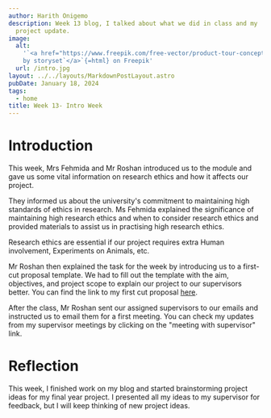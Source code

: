 ```yaml
---
author: Harith Onigemo
description: Week 13 blog, I talked about what we did in class and my
  project update.
image:
  alt:
    '`<a href="https://www.freepik.com/free-vector/product-tour-concept-illustration_7118383.htm#query=Intro&position=22&from_view=search&track=sph&uuid=a8e5ff6e-cc10-40ab-9de9-3e52b6fba6e3">`{=html}Image
    by storyset`</a>`{=html} on Freepik'
  url: /intro.jpg
layout: ../../layouts/MarkdownPostLayout.astro
pubDate: January 18, 2024
tags:
  - home
title: Week 13- Intro Week
---
```


# Introduction

This week, Mrs Fehmida and Mr Roshan introduced us to the module and
gave us some vital information on research ethics and how it affects our
project.

They informed us about the university\'s commitment to maintaining high
standards of ethics in research. Ms Fehmida explained the significance
of maintaining high research ethics and when to consider research ethics
and provided materials to assist us in practising high research ethics.

Research ethics are essential if our project requires extra Human
involvement, Experiments on Animals, etc.

Mr Roshan then explained the task for the week by introducing us to a
first-cut proposal template. We had to fill out the template with the
aim, objectives, and project scope to explain our project to our
supervisors better. You can find the link to my first cut proposal
[here](https://drive.google.com/file/d/1huQcrq7mzp6599PTvF5gqBaeJM935-I6/view?usp=sharing).

After the class, Mr Roshan sent our assigned supervisors to our emails
and instructed us to email them for a first meeting. You can check my
updates from my supervisor meetings by clicking on the "meeting with
supervisor" link.

# Reflection

This week, I finished work on my blog and started brainstorming project
ideas for my final year project. I presented all my ideas to my
supervisor for feedback, but I will keep thinking of new project ideas.
